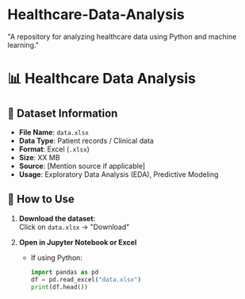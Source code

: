 # Healthcare-Data-Analysis
"A repository for analyzing healthcare data using Python and machine learning."
# 📊 Healthcare Data Analysis

## 📂 Dataset Information
- **File Name**: `data.xlsx`
- **Data Type**: Patient records / Clinical data
- **Format**: Excel (`.xlsx`)
- **Size**: XX MB
- **Source**: [Mention source if applicable]
- **Usage**: Exploratory Data Analysis (EDA), Predictive Modeling

## 🚀 How to Use
1. **Download the dataset**:  
   Click on `data.xlsx` → "Download"

2. **Open in Jupyter Notebook or Excel**  
   - If using Python:
     ```python
     import pandas as pd
     df = pd.read_excel("data.xlsx")
     print(df.head())
     ```

